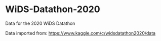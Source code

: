 # WiDS-Datathon-2020
Data for the 2020 WiDS Datathon

Data imported from: https://www.kaggle.com/c/widsdatathon2020/data
